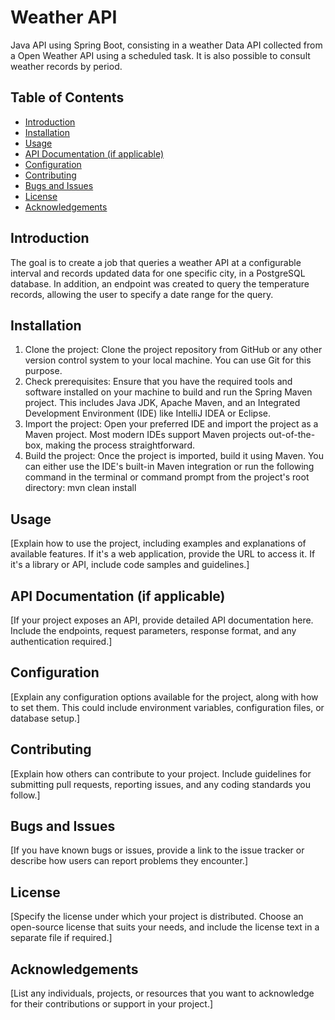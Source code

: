 # Weather API

Java API using Spring Boot, consisting in a weather Data API collected from a Open Weather API using a scheduled task. It is also possible to consult weather records by period.

## Table of Contents

  - [Introduction](#introduction)
  - [Installation](#installation)
  - [Usage](#usage)
  - [API Documentation (if applicable)](#api-documentation-if-applicable)
  - [Configuration](#configuration)
  - [Contributing](#contributing)
  - [Bugs and Issues](#bugs-and-issues)
  - [License](#license)
  - [Acknowledgements](#acknowledgements)

## Introduction

The goal is to create a job that queries a weather API at a configurable interval and records updated data for one specific city, in a PostgreSQL database. In addition, an endpoint was created to query the temperature records, allowing the user to specify a date range for the query.

## Installation

1. Clone the project: Clone the project repository from GitHub or any other version control system to your local machine. You can use Git for this purpose.
2. Check prerequisites: Ensure that you have the required tools and software installed on your machine to build and run the Spring Maven project. This includes Java JDK, Apache Maven, and an Integrated Development Environment (IDE) like IntelliJ IDEA or Eclipse.
3. Import the project: Open your preferred IDE and import the project as a Maven project. Most modern IDEs support Maven projects out-of-the-box, making the process straightforward.
4. Build the project: Once the project is imported, build it using Maven. You can either use the IDE's built-in Maven integration or run the following command in the terminal or command prompt from the project's root directory:
        mvn clean install

## Usage

[Explain how to use the project, including examples and explanations of available features. If it's a web application, provide the URL to access it. If it's a library or API, include code samples and guidelines.]

## API Documentation (if applicable)

[If your project exposes an API, provide detailed API documentation here. Include the endpoints, request parameters, response format, and any authentication required.]

## Configuration

[Explain any configuration options available for the project, along with how to set them. This could include environment variables, configuration files, or database setup.]

## Contributing

[Explain how others can contribute to your project. Include guidelines for submitting pull requests, reporting issues, and any coding standards you follow.]

## Bugs and Issues

[If you have known bugs or issues, provide a link to the issue tracker or describe how users can report problems they encounter.]

## License

[Specify the license under which your project is distributed. Choose an open-source license that suits your needs, and include the license text in a separate file if required.]

## Acknowledgements

[List any individuals, projects, or resources that you want to acknowledge for their contributions or support in your project.]
